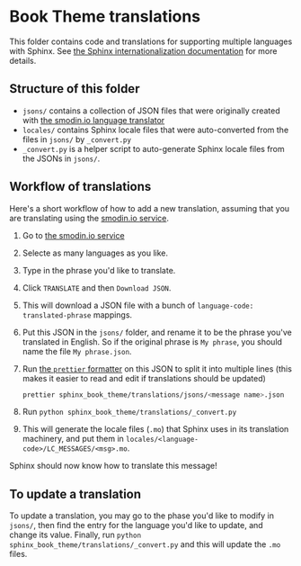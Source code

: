# Book Theme translations

This folder contains code and translations for supporting multiple languages with Sphinx.
See [the Sphinx internationalization documentation](https://www.sphinx-doc.org/en/master/usage/configuration.html#options-for-internationalization) for more details.

## Structure of this folder

- `jsons/` contains a collection of JSON files that were originally created with [the smodin.io language translator](https://smodin.me/translate-one-text-into-multiple-languages)
- `locales/` contains Sphinx locale files that were auto-converted from the files in `jsons/` by `_convert.py`
- `_convert.py` is a helper script to auto-generate Sphinx locale files from the JSONs in `jsons/`.

## Workflow of translations

Here's a short workflow of how to add a new translation, assuming that you are translating using the [smodin.io service](https://smodin.io/translate-one-text-into-multiple-languages).

1. Go to [the smodin.io service](https://smodin.io/translate-one-text-into-multiple-languages)
2. Selecte as many languages as you like.
3. Type in the phrase you'd like to translate.
4. Click `TRANSLATE` and then `Download JSON`.
5. This will download a JSON file with a bunch of `language-code: translated-phrase` mappings.
6. Put this JSON in the `jsons/` folder, and rename it to be the phrase you've translated in English.
   So if the original phrase is `My phrase`, you should name the file `My phrase.json`.
7. Run [the `prettier` formatter](https://prettier.io/) on this JSON to split it into multiple lines (this makes it easier to read and edit if translations should be updated)

   ```bash
   prettier sphinx_book_theme/translations/jsons/<message name>.json
   ```

8. Run `python sphinx_book_theme/translations/_convert.py`
9. This will generate the locale files (`.mo`) that Sphinx uses in its translation machinery, and put them in `locales/<language-code>/LC_MESSAGES/<msg>.mo`.

Sphinx should now know how to translate this message!

## To update a translation

To update a translation, you may go to the phase you'd like to modify in `jsons/`, then find the entry for the language you'd like to update, and change its value.
Finally, run `python sphinx_book_theme/translations/_convert.py` and this will update the `.mo` files.
